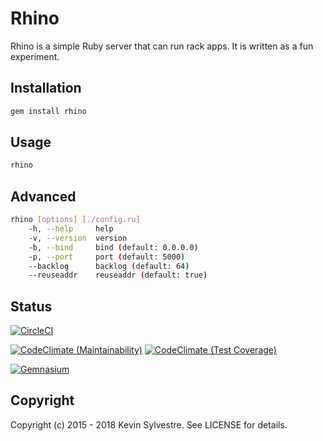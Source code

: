 # Rhino

Rhino is a simple Ruby server that can run rack apps. It is written as a fun experiment.

## Installation

```bash
gem install rhino
```

## Usage

```bash
rhino
```

## Advanced

```bash
rhino [options] [./config.ru]
    -h, --help     help
    -v, --version  version
    -b, --bind     bind (default: 0.0.0.0)
    -p, --port     port (default: 5000)
    --backlog      backlog (default: 64)
    --reuseaddr    reuseaddr (default: true)
```

## Status

[![CircleCI](https://circleci.com/gh/ksylvest/rhino.svg?style=svg)](https://circleci.com/gh/ksylvest/rhino)

[![CodeClimate (Maintainability)](https://api.codeclimate.com/v1/badges/954685d3791ec3d34b63/maintainability)](https://codeclimate.com/github/ksylvest/rhino/maintainability)
[![CodeClimate (Test Coverage)](https://api.codeclimate.com/v1/badges/954685d3791ec3d34b63/test_coverage)](https://codeclimate.com/github/ksylvest/rhino/test_coverage)

[![Gemnasium](https://gemnasium.com/badges/github.com/ksylvest/rhino.svg)](https://gemnasium.com/github.com/ksylvest/rhino)

## Copyright

Copyright (c) 2015 - 2018 Kevin Sylvestre. See LICENSE for details.
